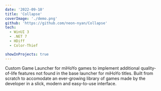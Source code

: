 ```yaml
---
date: '2022-09-10'
title: 'Collapse'
coverImage: './demo.png'
github: 'https://github.com/neon-nyan/Collapse'
tech:
  - WinUI 3
  - .NET 7
  - HDiff
  - Color-Thief

showInProjects: true
---
```


Custom Game Launcher for miHoYo games to implement additional quality-of-life features not found in the base launcher for miHoYo titles. Built from scratch to accomodate an ever-growing library of games made by the developer in a slick, modern and easy-to-use interface.
